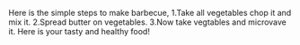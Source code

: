 Here is the simple steps to make barbecue,
1.Take all vegetables chop it and mix it.
2.Spread butter on vegetables.
3.Now take vegtables and microvave it.
Here is your tasty and healthy food!
